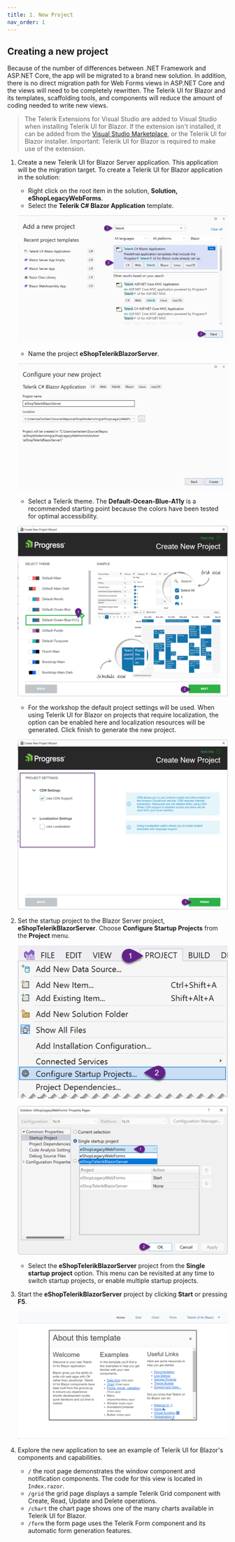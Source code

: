 ```yaml
---
title: 1. New Project
nav_order: 1
---
```


## Creating a new project

Because of the number of differences between .NET Framework and ASP.NET Core, the app will be migrated to a brand new solution. In addition, there is no direct migration path for Web Forms views in ASP.NET Core and the views will need to be completely rewritten. The Telerik UI for Blazor and its templates, scaffolding tools, and components will reduce the amount of coding needed to write new views.

> The Telerik Extensions for Visual Studio are added to Visual Studio when installing Telerik UI for Blazor. If the extension isn't installed, it can be added from the [Visual Studio Marketplace](https://marketplace.visualstudio.com/items?itemName=TelerikInc.ProgressTelerikBlazorVSExtensions), or the Telerik UI for Blazor installer. Important: Telerik UI for Blazor is required to make use of the extension.

1. Create a new Telerik UI for Blazor Server application. This application will be the migration target. To create a Telerik UI for Blazor application in the solution:

    * Right click on the root item in the solution, **Solution, eShopLegacyWebForms**.
    * Select the **Telerik C# Blazor Application** template.

    ![](img/add-telerik-project.png)

    * Name the project **eShopTelerikBlazorServer**.

    ![](img/add-telerik-project-1.png)

    * Select a Telerik theme. The **Default-Ocean-Blue-A11y** is a recommended starting point because the colors have been tested for optimal accessibility. 

    ![](img/add-telerik-project-3.png)

    * For the workshop the default project settings will be used. When using Telerik UI for Blazor on projects that require localization, the option can be enabled here and localization resources will be generated. Click finish to generate the new project.

    ![](img/add-telerik-project-4.png)

2. Set the startup project to the Blazor Server project,  **eShopTelerikBlazorServer**. Choose **Configure Startup Projects** from the **Project** menu.

    ![](img/startup-project-1.png)

    ![](img/startup-project-2.png)

    * Select the **eShopTelerikBlazorServer** project from the **Single startup project** option. This menu can be revisited at any time to switch startup projects, or enable multiple startup projects.

3. Start the **eShopTelerikBlazorServer** project by clicking **Start** or pressing **F5**.

    ![](img/telerik-project.png)

4. Explore the new application to see an example of Telerik UI for Blazor's components and capabilities.

    * `/` the root page demonstrates the window component and notification components. The code for this view is located in `Index.razor`.
    * `/grid` the grid page displays a sample Telerik Grid component with Create, Read, Update and Delete operations.
    * `/chart` the chart page shows one of the many charts available in Telerik UI for Blazor.
    * `/form` the form page uses the Telerik Form component and its automatic form generation features.
